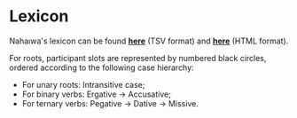 # Lexicon

Nahaıwa's lexicon can be found **[here](https://github.com/Ntsekees/Nahaiwa/blob/main/lexicon.tsv)** (TSV format) and **[here](https://ntsekees.github.io/Nahaiwa/lexicon.html)** (HTML format).

For roots, participant slots are represented by numbered black circles, ordered according to the following case hierarchy:  
* For unary roots: Intransitive case;
* For binary verbs: Ergative → Accusative;
* For ternary verbs: Pegative → Dative → Missive.

